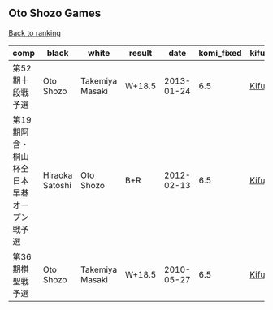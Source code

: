 ## Oto Shozo Games

[Back to ranking](index.md)




| **comp** | **black** | **white** | **result** | **date** | **komi_fixed** | **kifu** | 
| --- | --- | --- | --- | --- | --- | --- |
| 第52期十段戦予選 | Oto Shozo | Takemiya Masaki | W+18.5 | 2013-01-24 | 6.5 | [Kifu](https://kifudepot.net/kifucontents.php?id=zA8xb%2Fa41XmvaDIJkiSUzQ%3D%3D) | 
| 第19期阿含・桐山杯全日本早碁オープン戦予選 | Hiraoka Satoshi | Oto Shozo | B+R | 2012-02-13 | 6.5 | [Kifu](https://kifudepot.net/kifucontents.php?id=sIXf%2BtNIABJC49dMZINTTg%3D%3D) | 
| 第36期棋聖戦予選 | Oto Shozo | Takemiya Masaki | W+18.5 | 2010-05-27 | 6.5 | [Kifu](https://kifudepot.net/kifucontents.php?id=3ikS3BCl713Wn3glbEc%2Bqg%3D%3D) |




